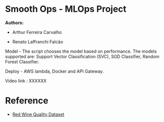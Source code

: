 # Smooth Ops - MLOps Project

**Authors:**

- Arthur Ferreira Carvalho

- Renato Laffranchi Falcão

Model - The script chooses the model based on performance. The models supported are: Support Vector Classification (SVC), SGD Classifier, Random Forest Classifier.

Deploy - AWS lambda, Docker and API Gateway.

Video link : XXXXXX

# Reference

- [Red Wine Quality Dataset](https://www.kaggle.com/datasets/uciml/red-wine-quality-cortez-et-al-2009/data)
